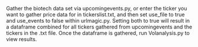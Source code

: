 Gather the biotech data set via upcomingevents.py, or enter the ticker you want to gather price data for in tickerslist.txt, and then set use_file to true and use_events to false within urlmagic.py. 
Setting both to true will result in a dataframe combined for all tickers gathered from upcomingevents and the tickers in the .txt file. 
Once the dataframe is gathered, run Volanalysis.py to view results. 
